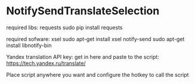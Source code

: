 # NotifySendTranslateSelection

required libs:
  requests
    sudo pip install requests

required sofware:
  xsel
    sudo apt-get install xsel
  notify-send
    sudo apt-get install libnotify-bin

Yandex translation API key:
  get in here and paste to the script:
    https://tech.yandex.ru/translate/

Place script anywhere you want and configure the hotkey to call the script
